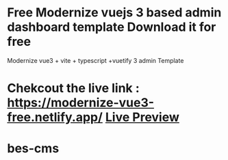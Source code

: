 # Free Modernize vuejs 3 based admin dashboard template Download it for free
Modernize vue3 + vite + typescript +vuetify 3 admin Template
# Chekcout the live link : https://modernize-vue3-free.netlify.app/ <a href="https://modernize-vue3-free.netlify.app/">Live Preview </a>
# bes-cms
